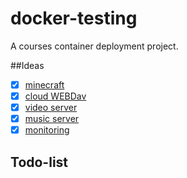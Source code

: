 # docker-testing
A courses container deployment project.

##Ideas
* [x] [minecraft](https://hub.docker.com/r/itzg/minecraft-server/)
* [x] [cloud WEBDav](https://github.com/owncloud/core)
* [x] [video server](https://github.com/plexinc/plex-media-player)
* [x]  [music server](https://github.com/soundscapecloud/soundscape)
* [x]  [monitoring](https://github.com/kevana/ui-for-docker)

## Todo-list
